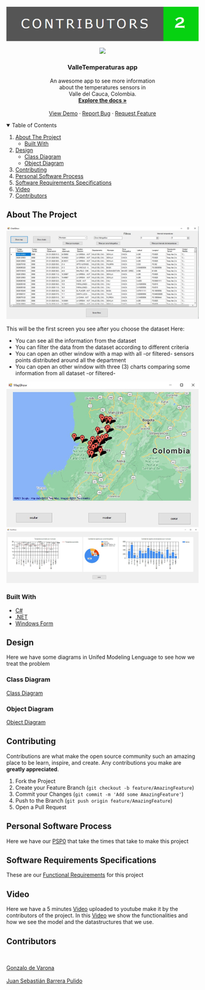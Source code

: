 <!--
*** Tamplate take from 
*** https://github.com/othneildrew/Best-README-Template
-->

[![Contributors](https://github.com/SebasBarrera/valle-temperatures/blob/master/images/contributorsShield.jpeg?raw=true "Principal Screen")][contributors-url]



<p align="center">
  <a href="https://icons8.com/icon/33453/mapas-de-google">
    <img src="https://img.icons8.com/ios/100/000000/google-maps.png"/>
  </a>

  <h3 align="center">ValleTemperaturas app</h3>

  <p align="center">
    An awesome app to see more information <br />about the temperatures sensors in<br />Valle del Cauca, Colombia.
    <br />
    <a href="https://github.com/SebasBarrera/valle-temperatures"><strong>Explore the docs »</strong></a>
    <br />
    <br />
    <a href="https://youtu.be/JI9GTY5BCJA">View Demo</a>
    ·
    <a href="https://wa.me/573214650140">Report Bug</a>
    ·
    <a href="https://github.com/SebasBarrera/valle-temperatures/issues">Request Feature</a>
  </p>
</p>

<details open="open">
  <summary>Table of Contents</summary>
  <ol>
    <li>
      <a href="#about-the-project">About The Project</a>
      <ul>
        <li><a href="#built-with">Built With</a></li>
      </ul>
    </li>
    <li>
      <a href="#design">Design</a>
      <ul>
        <li><a href="#class-diagram">Class Diagram</a></li>
        <li><a href="#object-diagram">Object Diagram</a></li>
      </ul>
    </li>
    <li><a href="#contributing">Contributing</a></li>
    <li><a href="#personal-software-process">Personal Software Process</a></li>
    <li><a href="#software-requirements-specifications">Software Requirements Specifications</a></li>
    <li><a href="#video">Video</a></li>
    <li><a href="#contributors">Contributors</a></li>
  </ol>
</details>

## About The Project

![Principal Screen](https://github.com/SebasBarrera/valle-temperatures/blob/master/images/tableview.jpeg?raw=true "Principal Screen")

This will be the first screen you see after you choose the dataset
Here: 
* You can see all the information from the dataset
* You can filter the data from the dataset according to different criteria
* You can open an other window with a map with all -or filtered- sensors points distributed around all the department
* You can open an other window with three (3) charts comparing some information from all dataset -or filtered-

![Map Screen](https://github.com/SebasBarrera/valle-temperatures/blob/master/images/map.jpeg?raw=true "Map Screen")
![Chart Screen](https://github.com/SebasBarrera/valle-temperatures/blob/master/images/chart.jpeg?raw=true "Chart Screen")

### Built With

* [C#](https://docs.microsoft.com/en-us/dotnet/csharp/)
* [.NET](https://docs.microsoft.com/en-us/dotnet/)
* [Windows Form](https://docs.microsoft.com/es-es/dotnet/desktop/winforms/overview/?view=netdesktop-5.0)

## Design

Here we have some diagrams in Unifed Modeling Lenguage to see how we treat the problem

### Class Diagram

[Class Diagram](https://github.com/SebasBarrera/valle-temperatures/blob/master/docs/ValleTemperaturas_ClassDiagram.pdf)

### Object Diagram

[Object Diagram](https://github.com/SebasBarrera/valle-temperatures/blob/master/docs/ValleTemperatura_ObjectDiagram.pdf)

## Contributing

Contributions are what make the open source community such an amazing place to be learn, inspire, and create. Any contributions you make are **greatly appreciated**.

1. Fork the Project
2. Create your Feature Branch (`git checkout -b feature/AmazingFeature`)
3. Commit your Changes (`git commit -m 'Add some AmazingFeature'`)
4. Push to the Branch (`git push origin feature/AmazingFeature`)
5. Open a Pull Request

## Personal Software Process

Here we have our <a href="https://github.com/SebasBarrera/valle-temperatures/tree/master/psp">PSP0</a> that take the times that take to make this project

## Software Requirements Specifications

These are our <a href="https://github.com/SebasBarrera/valle-temperatures/blob/master/docs/RFS.docx">Functional Requirements</a> for this project

## Video

Here we have a 5 minutes <a href="https://youtu.be/JI9GTY5BCJA">Video</a> uploaded to youtube make it by the contributors of the project.
In this <a href="https://youtu.be/JI9GTY5BCJA">Video</a> we show the functionalities and how we see the model and the datastructures that we use.

## Contributors 
<br />
  <p align="left">
    <a href="https://github.com/gonzalodevarona">Gonzalo de Varona</a>
    <br /> <br />
    <a href="https://github.com/SebasBarrera">Juan Sebastián Barrera Pulido</a>
  </p>
<br />

[contributors-url]: https://github.com/SebasBarrera/valle-temperatures/graphs/contributors
